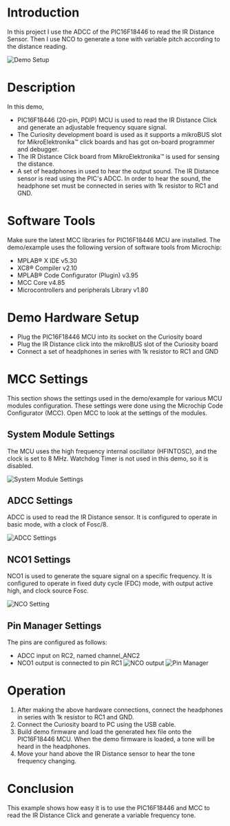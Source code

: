 # Introduction

In this project I use the ADCC of the PIC16F18446 to read the IR Distance Sensor. Then I use NCO to generate a tone with variable pitch according to the distance reading.

![Demo Setup](./images/1.jpg)

# Description

In this demo,

- PIC16F18446 (20-pin, PDIP) MCU is used to read the IR Distance Click and generate an adjustable frequency square signal.
- The Curiosity development board is used as it supports a mikroBUS slot for MikroElektronika™ click boards and has got on-board programmer and debugger.
- The IR Distance Click board from MikroElektronika™ is used for sensing the distance.
- A set of headphones in used to hear the output sound. The IR Distance sensor is read using the PIC's ADCC. In order to hear the sound, the headphone set must be connected in series with 1k resistor to RC1 and GND.

# Software Tools

Make sure the latest MCC libraries for PIC16F18446 MCU are installed. The demo/example uses the following version of software tools from Microchip:

- MPLAB® X IDE v5.30
- XC8® Compiler v2.10
- MPLAB® Code Configurator (Plugin) v3.95
- MCC Core v4.85
- Microcontrollers and peripherals Library v1.80

# Demo Hardware Setup

- Plug the PIC16F18446 MCU into its socket on the Curiosity board
- Plug the IR Distance click into the mikroBUS slot of the Curiosity board
- Connect a set of headphones in series with 1k resistor to RC1 and GND

# MCC Settings

This section shows the settings used in the demo/example for various MCU modules configuration. These settings were done using the Microchip Code Configurator (MCC). Open MCC to look at the settings of the modules.

## System Module Settings

The MCU uses the high frequency internal oscillator (HFINTOSC), and the clock is set to 8 MHz. Watchdog Timer is not used in this demo, so it is disabled.

![System Module Settings](./images/2.png)

## ADCC Settings

ADCC is used to read the IR Distance sensor. It is configured to operate in basic mode, with a clock of Fosc/8.

![ADCC Settings](./images/3.png)

## NCO1 Settings

NCO1 is used to generate the square signal on a specific frequency. It is configured to operate in fixed duty cycle (FDC) mode, with output active high, and clock source Fosc.

![NCO Setting](./images/4.png)

## Pin Manager Settings

The pins are configured as follows:

- ADCC input on RC2, named channel_ANC2
- NCO1 output is connected to pin RC1
  ![NCO output](./images/5.png)
  ![Pin Manager](./images/6.png)

# Operation

1. After making the above hardware connections, connect the headphones in series with 1k resistor to RC1 and GND.
2. Connect the Curiosity board to PC using the USB cable.
3. Build demo firmware and load the generated hex file onto the PIC16F18446 MCU. When the demo firmware is loaded, a tone will be heard in the headphones.
4. Move your hand above the IR Distance sensor to hear the tone frequency changing.

# Conclusion

This example shows how easy it is to use the PIC16F18446 and MCC to read the IR Distance Click and generate a variable frequency tone.
